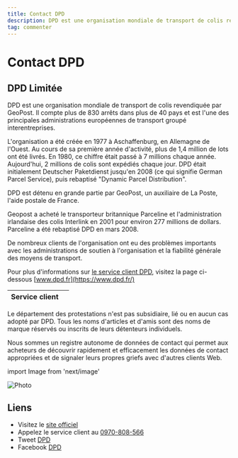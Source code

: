 ```yaml
---
title: Contact DPD
description: DPD est une organisation mondiale de transport de colis revendiquée par GeoPost. Il compte plus de 830 arrêts dans plus de 40 pays et est l'une des principales administrations européennes de transport groupé interentreprises..
tag: commenter
---
```


# Contact DPD

## DPD Limitée

DPD est une organisation mondiale de transport de colis revendiquée par GeoPost. Il compte plus de 830 arrêts dans plus de 40 pays et est l'une des principales administrations européennes de transport groupé interentreprises.

L'organisation a été créée en 1977 à Aschaffenburg, en Allemagne de l'Ouest. Au cours de sa première année d'activité, plus de 1,4 million de lots ont été livrés. En 1980, ce chiffre était passé à 7 millions chaque année. Aujourd'hui, 2 millions de colis sont expédiés chaque jour. DPD était initialement Deutscher Paketdienst jusqu'en 2008 (ce qui signifie German Parcel Service), puis rebaptisé "Dynamic Parcel Distribution".

DPD est détenu en grande partie par GeoPost, un auxiliaire de La Poste, l'aide postale de France.

Geopost a acheté le transporteur britannique Parceline et l'administration irlandaise des colis Interlink en 2001 pour environ 277 millions de dollars. Parceline a été rebaptisé DPD en mars 2008.

De nombreux clients de l'organisation ont eu des problèmes importants avec les administrations de soutien à l'organisation et la fiabilité générale des moyens de transport.

Pour plus d'informations sur [le service client DPD](https://lesservicesclients.fr/dpd/), visitez la page ci-dessous [www.dpd.fr](https://www.dpd.fr/)

| **Service client** |                                                                                                         |
| ---------- | --------------------------------------------------------------------------------------------------------------------------- |
Le département des protestations n'est pas subsidiaire, lié ou en aucun cas adopté par DPD. Tous les noms d'articles et d'amis sont des noms de marque réservés ou inscrits de leurs détenteurs individuels.

Nous sommes un registre autonome de données de contact qui permet aux acheteurs de découvrir rapidement et efficacement les données de contact appropriées et de signaler leurs propres griefs avec d'autres clients Web.

import Image from 'next/image'

<Image
  src="/images/dpd.png"
  alt="Photo"
  width={235}
  height={107}
  priority
  className="next-image"
/>

## Liens

- Visitez le [site officiel](https://www.dpd.fr/)
- Appelez le service client au [0970-808-566](0970-808-566)
- Tweet [DPD](https://twitter.com/DPD_Fr)
- Facebook [DPD](https://www.facebook.com/DPDFrance)

[^1]: Footnote **can have markup**

    and multiple paragraphs.

[^2]: Footnote text.
